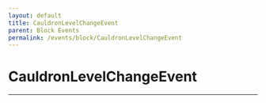 ```yaml
---
layout: default
title: CauldronLevelChangeEvent
parent: Block Events
permalink: /events/block/CauldronLevelChangeEvent
---
```


# CauldronLevelChangeEvent

---
